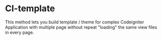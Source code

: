 # CI-template
This method lets you build template / theme for complex Codeigniter Application with multiple page without repeat "loading" the same view files in every page. 
